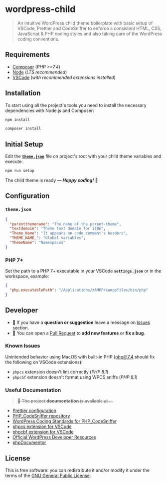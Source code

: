 # wordpress-child

> An intuitive WordPress child theme boilerplate with basic setup of VSCode, Prettier and CodeSniffer to enforce a consistent HTML, CSS, JavaScript & PHP coding styles and also taking care of the WordPress coding conventions.

## Requirements

- [Composer](https://getcomposer.org/) (_PHP >=7.4_)
- [Node](https://nodejs.org/) (_LTS recommended_)
- [VSCode](https://code.visualstudio.com/) (_with recommended extensions installed_)

## Installation

To start using all the project's tools you need to install the necessary dependencies with Node.js and Composer:

```sh
npm install
```

```sh
composer install
```

## Initial Setup

Edit the [**`theme.json`**](./theme.json) file on project's root with your child theme variables and execute:

```sh
npm run setup
```

The child theme is ready **_— Happy coding!_** 🤖

## Configuration

### `theme.json`

```json
{
  "parentthemename": "The name of the parent-theme",
  "textdomain": "Theme text domain for i18n",
  "Theme_Name": "It appears on code comment's headers",
  "THEME_NAME_": "Global variables",
  "ThemeName": "Namespaces"
}
```

### PHP 7+

Set the path to a PHP 7+ executable in your VSCode **`settings.json`** or in the workspace, example:

```json
{
  "php.executablePath": "/Applications/XAMPP/xamppfiles/bin/php"
}
```

## Developer

- 💬 If you have a **question or suggestion** leave a message on [Issues](/issues) section.
- 🐞 You can open a [Pull Request](/pulls) to **add new features** or **fix a bug**.

### Known Issues

Unintended behavior using MacOS with built-in PHP (php@7.4 should fix the following on VSCode extensions):

- `phpcs` extension doesn't lint correctly (_PHP 8.1_)
- `phpcbf` extension doesn't format using WPCS sniffs (_PHP 8.1_)

### Useful Documentation

> ~~📄 The project **documentation** is available at ...~~

- [Prettier configuration](https://prettier.io/docs/en/options.html)
- [PHP_CodeSniffer repository](https://github.com/squizlabs/PHP_CodeSniffer)
- [WordPress Coding Standards for PHP_CodeSniffer](https://github.com/WordPress/WordPress-Coding-Standards)
- [phpcs extension for VSCode](https://marketplace.visualstudio.com/items?itemName=ikappas.phpcs)
- [phpcbf extension for VSCode](https://marketplace.visualstudio.com/items?itemName=persoderlind.vscode-phpcbf)
- [Official WordPress Developer Resources](https://developer.wordpress.org/)
- [phpDocumentor](https://docs.phpdoc.org/guide/references/phpdoc/tags/index.html#tag-reference)

## License

This is free software: you can redistribute it and/or modify it under the terms of the [GNU General Public License](LICENSE).
